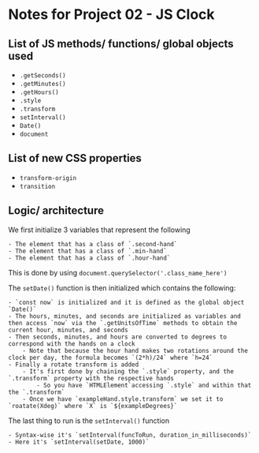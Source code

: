 # Notes for Project 02 - JS Clock

## List of JS methods/ functions/ global objects used

- `.getSeconds()`
- `.getMinutes()`
- `.getHours()`
- `.style`
- `.transform`
- `setInterval()`
- `Date()`
- `document`

## List of new CSS properties

- `transform-origin`
- `transition`

## Logic/ architecture

We first initialize 3 variables that represent the following

    - The element that has a class of `.second-hand`
    - The element that has a class of `.min-hand`
    - The element that has a class of `.hour-hand`

This is done by using `document.querySelector('.class_name_here')`

The `setDate()` function is then initialized which contains the following:

    - `const now` is initialized and it is defined as the global object `Date()`
    - The hours, minutes, and seconds are initialized as variables and then access `now` via the `.getUnitsOfTime` methods to obtain the current hour, minutes, and seconds
    - Then seconds, minutes, and hours are converted to degrees to correspond with the hands on a clock
        - Note that because the hour hand makes two rotations around the clock per day, the formula becomes `(2*h)/24` where `h=24`
    - Finally a rotate transform is added
        - It's first done by chaining the `.style` property, and the `.transform` property with the respective hands
            - So you have `HTMLElement`accessing `.style` and within that the `.transform`
        - Once we have `exampleHand.style.transform` we set it to `roatate(Xdeg)` where `X` is `${exampleDegrees}`

The last thing to run is the `setInterval()` function

    - Syntax-wise it's `setInterval(funcToRun, duration_in_milliseconds)`
    - Here it's `setInterval(setDate, 1000)`